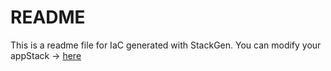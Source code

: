 # README
This is a readme file for IaC generated with StackGen.
You can modify your appStack -> [here](http://main.dev.stackgen.com/appstacks/d7d19502-d629-4659-b68e-6a7ea630c2c2)
